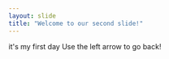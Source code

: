 ```yaml
---
layout: slide
title: "Welcome to our second slide!"
---
```

it's my first day
Use the left arrow to go back!
